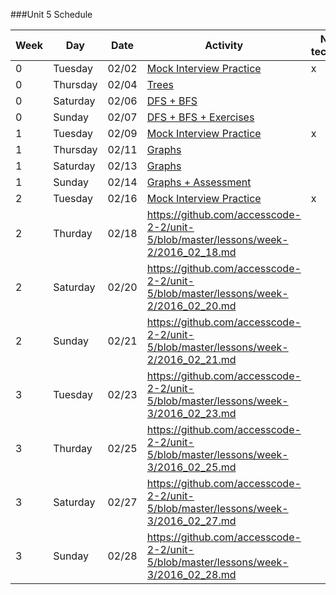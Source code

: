 ###Unit 5 Schedule

|Week|Day|Date|Activity|Non-technical|
|---|---|---|---|---|
|0|Tuesday|02/02|[Mock Interview Practice](https://github.com/accesscode-2-2/unit-5/blob/master/lessons/week-0/2016_02_02.md)|x|
|0|Thursday|02/04|[Trees](https://github.com/accesscode-2-2/unit-5/blob/master/lessons/week-0/2016_02_04.md)|
|0|Saturday|02/06|[DFS + BFS](https://github.com/accesscode-2-2/unit-5/blob/master/lessons/week-0/2016_02_06.md)|
|0|Sunday|02/07|[DFS + BFS + Exercises](https://github.com/accesscode-2-2/unit-5/blob/master/lessons/week-0/2016_02_07.md)|
|1|Tuesday|02/09|[Mock Interview Practice](https://github.com/accesscode-2-2/unit-5/blob/master/lessons/week-1/2016_02_09.md)|x|
|1|Thursday|02/11|[Graphs](https://github.com/accesscode-2-2/unit-5/blob/master/lessons/week-1/2016_02_11.md)|
|1|Saturday|02/13|[Graphs](https://github.com/accesscode-2-2/unit-5/blob/master/lessons/week-1/2016_02_13.md)|
|1|Sunday|02/14|[Graphs + Assessment](https://github.com/accesscode-2-2/unit-5/blob/master/lessons/week-1/2016_02_14.md)|
|2|Tuesday|02/16|[Mock Interview Practice](https://github.com/accesscode-2-2/unit-5/blob/master/lessons/week-2/2016_02_16.md)|x|
|2|Thurday|02/18|https://github.com/accesscode-2-2/unit-5/blob/master/lessons/week-2/2016_02_18.md|
|2|Saturday|02/20|https://github.com/accesscode-2-2/unit-5/blob/master/lessons/week-2/2016_02_20.md|
|2|Sunday|02/21|https://github.com/accesscode-2-2/unit-5/blob/master/lessons/week-2/2016_02_21.md|
|3|Tuesday|02/23|https://github.com/accesscode-2-2/unit-5/blob/master/lessons/week-3/2016_02_23.md|
|3|Thurday|02/25|https://github.com/accesscode-2-2/unit-5/blob/master/lessons/week-3/2016_02_25.md|
|3|Saturday|02/27|https://github.com/accesscode-2-2/unit-5/blob/master/lessons/week-3/2016_02_27.md|
|3|Sunday|02/28|https://github.com/accesscode-2-2/unit-5/blob/master/lessons/week-3/2016_02_28.md|

